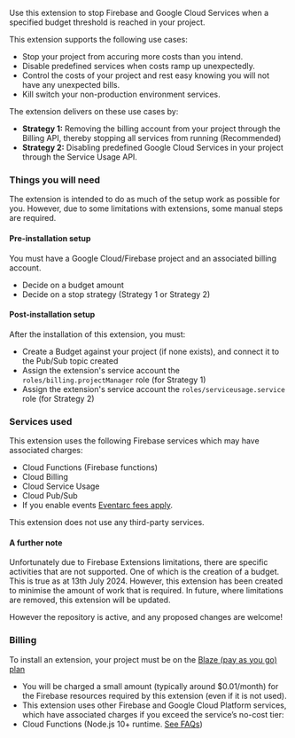 Use this extension to stop Firebase and Google Cloud Services when a specified budget threshold is reached in your project.

This extension supports the following use cases:

- Stop your project from accuring more costs than you intend.
- Disable predefined services when costs ramp up unexpectedly.
- Control the costs of your project and rest easy knowing you will not have any unexpected bills.
- Kill switch your non-production environment services.

The extension delivers on these use cases by:

- **Strategy 1:** Removing the billing account from your project through the Billing API, thereby stopping all services from running (Recommended)
- **Strategy 2:** Disabling predefined Google Cloud Services in your project through the Service Usage API.

### Things you will need

The extension is intended to do as much of the setup work as possible for you. However, due to some limitations with extensions, some manual steps are required.

#### Pre-installation setup

You must have a Google Cloud/Firebase project and an associated billing account.

- Decide on a budget amount
- Decide on a stop strategy (Strategy 1 or Strategy 2)

#### Post-installation setup

After the installation of this extension, you must:

- Create a Budget against your project (if none exists), and connect it to the Pub/Sub topic created
- Assign the extension's service account the `roles/billing.projectManager` role (for Strategy 1)
- Assign the extension's service account the `roles/serviceusage.service` role (for Strategy 2)

### Services used

This extension uses the following Firebase services which may have associated charges:

- Cloud Functions (Firebase functions)
- Cloud Billing
- Cloud Service Usage
- Cloud Pub/Sub
- If you enable events [Eventarc fees apply](https://cloud.google.com/eventarc/pricing).

This extension does not use any third-party services.

#### A further note

Unfortunately due to Firebase Extensions limitations, there are specific activities that are not supported. One of which is the creation of a budget. This is true as at 13th July 2024. However, this extension has been created to minimise the amount of work that is required. In future, where limitations are removed, this extension will be updated.

However the repository is active, and any proposed changes are welcome!

### Billing

To install an extension, your project must be on the [Blaze (pay as you go) plan](https://firebase.google.com/pricing)

- You will be charged a small amount (typically around $0.01/month) for the Firebase resources required by this extension (even if it is not used).
- This extension uses other Firebase and Google Cloud Platform services, which have associated charges if you exceed the service’s no-cost tier:
- Cloud Functions (Node.js 10+ runtime. [See FAQs](https://firebase.google.com/support/faq#extensions-pricing))
